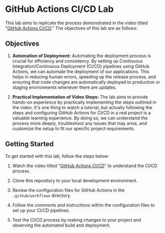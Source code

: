 # GitHub Actions CI/CD Lab

This lab aims to replicate the process demonstrated in the video titled "[GitHub Actions CI/CD](https://youtu.be/mFFXuXjVgkU?feature=shared)." The objectives of this lab are as follows:

## Objectives

1. **Automation of Deployment:** Automating the deployment process is crucial for efficiency and consistency. By setting up Continuous Integration/Continuous Deployment (CI/CD) pipelines using GitHub Actions, we can automate the deployment of our applications. This helps in reducing human errors, speeding up the release process, and ensuring that code changes are automatically deployed to production or staging environments whenever there are updates.

2. **Practical Implementation of Video Steps:** The lab aims to provide hands-on experience by practically implementing the steps outlined in the video. It's one thing to watch a tutorial, but actually following the steps and configuring GitHub Actions for CI/CD in a real project is a valuable learning experience. By doing so, we can understand the process more deeply, troubleshoot any issues that may arise, and customize the setup to fit our specific project requirements.

## Getting Started

To get started with this lab, follow the steps below:

1. Watch the video titled "[GitHub Actions CI/CD](https://youtu.be/mFFXuXjVgkU?feature=shared)" to understand the CI/CD process.

2. Clone this repository to your local development environment.

3. Review the configuration files for GitHub Actions in the `.github/workflows` directory.

4. Follow the comments and instructions within the configuration files to set up your CI/CD pipelines.

5. Test the CI/CD process by making changes to your project and observing the automated build and deployment.







